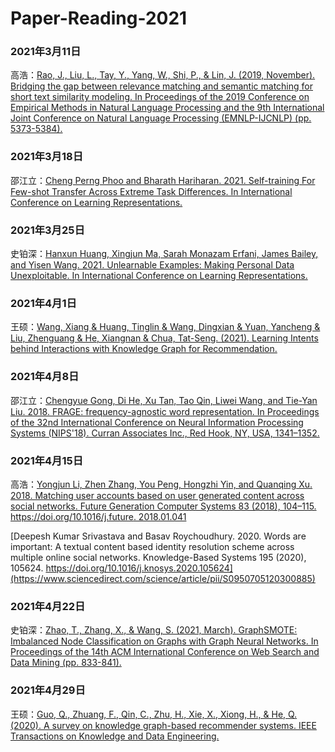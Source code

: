 # Paper-Reading-2021

### 2021年3月11日

高浩：[Rao, J., Liu, L., Tay, Y., Yang, W., Shi, P., & Lin, J. (2019, November). Bridging the gap between relevance matching and semantic matching for short text similarity modeling. In Proceedings of the 2019 Conference on Empirical Methods in Natural Language Processing and the 9th International Joint Conference on Natural Language Processing (EMNLP-IJCNLP) (pp. 5373-5384).](https://cs.uwaterloo.ca/~jimmylin/publications/Rao_etal_EMNLP2019.pdf)

### 2021年3月18日

邵江立：[Cheng Perng Phoo and Bharath Hariharan. 2021. Self-training For Few-shot Transfer Across Extreme Task Differences. In International Conference on Learning Representations.](https://openreview.net/forum?id=O3Y56aqpChA)

### 2021年3月25日

史铂深：[Hanxun Huang, Xingjun Ma, Sarah Monazam Erfani, James Bailey, and Yisen Wang. 2021. Unlearnable Examples: Making Personal Data Unexploitable. In International Conference on Learning Representations.](https://openreview.net/forum?id=iAmZUo0DxC0)

### 2021年4月1日

王硕：[Wang, Xiang & Huang, Tinglin & Wang, Dingxian & Yuan, Yancheng & Liu, Zhenguang & He, Xiangnan & Chua, Tat-Seng. (2021). Learning Intents behind Interactions with Knowledge Graph for Recommendation. ](https://arxiv.org/pdf/2102.07057.pdf)

### 2021年4月8日

邵江立：[Chengyue Gong, Di He, Xu Tan, Tao Qin, Liwei Wang, and Tie-Yan Liu. 2018. FRAGE: frequency-agnostic word representation. In Proceedings of the 32nd International Conference on Neural Information Processing Systems (NIPS'18). Curran Associates Inc., Red Hook, NY, USA, 1341–1352.](https://dl.acm.org/doi/pdf/10.5555/3326943.3327066)

### 2021年4月15日

高浩：[Yongjun Li, Zhen Zhang, You Peng, Hongzhi Yin, and Quanqing Xu. 2018. Matching user accounts based on user generated content across social networks. Future Generation Computer Systems 83 (2018), 104–115. https://doi.org/10.1016/j.future. 2018.01.041](https://www.sciencedirect.com/science/article/pii/S0167739X17324809)

[Deepesh Kumar Srivastava and Basav Roychoudhury. 2020. Words are important: A textual content based identity resolution scheme across multiple online social networks. Knowledge-Based Systems 195 (2020), 105624. https://doi.org/10.1016/j.knosys.2020.105624](https://www.sciencedirect.com/science/article/pii/S0950705120300885)

### 2021年4月22日

史铂深：[Zhao, T., Zhang, X., & Wang, S. (2021, March). GraphSMOTE: Imbalanced Node Classification on Graphs with Graph Neural Networks. In Proceedings of the 14th ACM International Conference on Web Search and Data Mining (pp. 833-841).](https://arxiv.org/pdf/2103.08826.pdf)

### 2021年4月29日

王硕：[Guo, Q., Zhuang, F., Qin, C., Zhu, H., Xie, X., Xiong, H., & He, Q. (2020). A survey on knowledge graph-based recommender systems. IEEE Transactions on Knowledge and Data Engineering.](https://arxiv.org/pdf/2003.00911.pdf)


